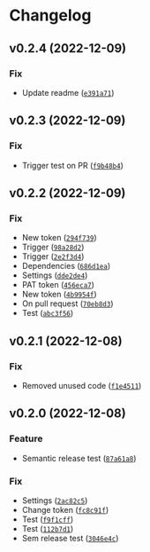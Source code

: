 # Changelog

<!--next-version-placeholder-->

## v0.2.4 (2022-12-09)
### Fix
* Update readme ([`e391a71`](https://github.com/jonathanvanleeuwen/actions_test/commit/e391a718554c1d4a2722488a9a0b1e2bdc22a8f3))

## v0.2.3 (2022-12-09)
### Fix
* Trigger test on PR ([`f9b48b4`](https://github.com/jonathanvanleeuwen/actions_test/commit/f9b48b4a9e0e65bde14437d33944bef678990881))

## v0.2.2 (2022-12-09)
### Fix
* New token ([`294f739`](https://github.com/jonathanvanleeuwen/actions_test/commit/294f739375e990a516b763e9a1bb7599fae9d4de))
* Trigger ([`98a28d2`](https://github.com/jonathanvanleeuwen/actions_test/commit/98a28d275b0e4533e449c16045e036016bc069cf))
* Trigger ([`2e2f3d4`](https://github.com/jonathanvanleeuwen/actions_test/commit/2e2f3d4c2244b8d7012f79f33d76356fb3649ec6))
* Dependencies ([`686d1ea`](https://github.com/jonathanvanleeuwen/actions_test/commit/686d1ea423dc0871a6575dccab2d7799750be9c9))
* Settings ([`dde2de4`](https://github.com/jonathanvanleeuwen/actions_test/commit/dde2de4be11812c7060393431f2b2a9f48a8006e))
* PAT token ([`456eca7`](https://github.com/jonathanvanleeuwen/actions_test/commit/456eca7f82f06f18f3b5bef98dfc23416f660c51))
* New token ([`4b9954f`](https://github.com/jonathanvanleeuwen/actions_test/commit/4b9954fa91ed17dfb2c7efe416a068bb6c6f548f))
* On pull request ([`70eb8d3`](https://github.com/jonathanvanleeuwen/actions_test/commit/70eb8d393a0ec9f5c6da5efbacfb946b57ec30b9))
* Test ([`abc3f56`](https://github.com/jonathanvanleeuwen/actions_test/commit/abc3f56a4ad9b29856f480efcab6468ac4f71227))

## v0.2.1 (2022-12-08)
### Fix
* Removed unused code ([`f1e4511`](https://github.com/jonathanvanleeuwen/actions_test/commit/f1e4511e3f1cdf976765437d8b7009fc2f849d09))

## v0.2.0 (2022-12-08)
### Feature
* Semantic release test ([`87a61a8`](https://github.com/jonathanvanleeuwen/actions_test/commit/87a61a84d244cf697c2dd78e95ad72a6a32ba1d0))

### Fix
* Settings ([`2ac82c5`](https://github.com/jonathanvanleeuwen/actions_test/commit/2ac82c5e326d82dc42caf14c7d1cd38b38d4073c))
* Change token ([`fc8c91f`](https://github.com/jonathanvanleeuwen/actions_test/commit/fc8c91ff11af83ee25204dab6dae018b203a809d))
* Test ([`f9f1cff`](https://github.com/jonathanvanleeuwen/actions_test/commit/f9f1cff97f8c3a25fea9140f312ee827114bf97a))
* Test ([`112b7d1`](https://github.com/jonathanvanleeuwen/actions_test/commit/112b7d17e60c47e67e30787074d3072bf9375cca))
* Sem release test ([`3046e4c`](https://github.com/jonathanvanleeuwen/actions_test/commit/3046e4c81896f70ab23cf08c55f20364e6ae68ea))
